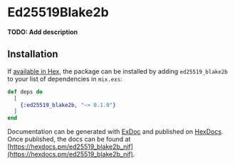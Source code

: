 # Ed25519Blake2b

**TODO: Add description**

## Installation

If [available in Hex](https://hex.pm/docs/publish), the package can be installed
by adding `ed25519_blake2b` to your list of dependencies in `mix.exs`:

```elixir
def deps do
  [
    {:ed25519_blake2b, "~> 0.1.0"}
  ]
end
```

Documentation can be generated with [ExDoc](https://github.com/elixir-lang/ex_doc)
and published on [HexDocs](https://hexdocs.pm). Once published, the docs can
be found at [https://hexdocs.pm/ed25519_blake2b_nif](https://hexdocs.pm/ed25519_blake2b_nif).
